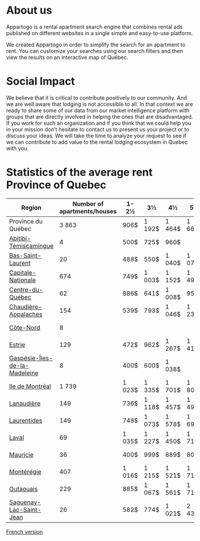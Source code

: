 # About us
Appartogo is a rental apartment search engine that combines rental ads published on different websites in a single simple and easy-to-use platform.

We created Appartogo in order to simplify the search for an apartment to rent. You can customize your searches using our search filters and then view the results on an interactive map of Québec.

# Social Impact
We believe that it is critical to contribute positively to our community. And we are well aware that lodging is not accessible to all. In that context we are ready to share some of our data from our market intelligence platform with groups that are directly involved in helping the ones that are disadvantaged. If you work for such an organization and if you think that we could help you in your mission don’t hesitate to contact us to present us your project or to discuss your ideas. We will take the time to analyze your request to see if we can contribute to add value to the rental lodging ecosystem in Quebec with you.

# Statistics of the average rent Province of Quebec

| Region | Number of apartments/houses | 1-2½ | 3½  | 4½  | 5½  | 6½+ |
| --- | --- | --- | --- | --- | --- | --- |
| Province du Québec | 3 863 | 906$ | 1 192$ | 1 464$ | 1 668$ | 2 078$ |
| [Abitibi-Témiscamingue](https://appartogo.com/en/statistics?region=abitibi-temiscamingue) | 4   | 500$ | 725$ | 960$ |     |     |
| [Bas-Saint-Laurent](https://appartogo.com/en/statistics?region=bas-saint-laurent) | 20  | 488$ | 550$ | 1 040$ | 1 076$ | 1 128$ |
| [Capitale-Nationale](https://appartogo.com/en/statistics?region=capitale-nationale) | 674 | 749$ | 1 003$ | 1 152$ | 1 493$ | 1 461$ |
| [Centre-du-Québec](https://appartogo.com/en/statistics?region=centre-du-quebec) | 62  | 886$ | 641$ | 1 008$ | 958$ | 630$ |
| [Chaudière-Appalaches](https://appartogo.com/en/statistics?region=chaudiere-appalaches) | 154 | 539$ | 793$ | 1 046$ | 1 236$ | 1 531$ |
| [Côte-Nord](https://appartogo.com/en/statistics?region=cote-nord) | 8   |     |     |     |     | 1 175$ |
| [Estrie](https://appartogo.com/en/statistics?region=estrie) | 129 | 472$ | 962$ | 1 267$ | 1 417$ | 2 361$ |
| [Gaspésie-Îles-de-la-Madeleine](https://appartogo.com/en/statistics?region=gaspesie-iles-de-la-madeleine) | 8   | 400$ | 600$ | 1 038$ |     | 1 633$ |
| [Ile de Montréal](https://appartogo.com/en/statistics?region=ile-de-montreal) | 1 739 | 1 023$ | 1 335$ | 1 701$ | 1 809$ | 2 221$ |
| [Lanaudière](https://appartogo.com/en/statistics?region=lanaudiere) | 149 | 736$ | 1 118$ | 1 457$ | 1 492$ | 1 638$ |
| [Laurentides](https://appartogo.com/en/statistics?region=laurentides) | 149 | 748$ | 1 073$ | 1 578$ | 1 693$ | 3 076$ |
| [Laval](https://appartogo.com/en/statistics?region=laval) | 69  | 1 035$ | 1 227$ | 1 450$ | 1 711$ | 2 556$ |
| [Mauricie](https://appartogo.com/en/statistics?region=mauricie) | 36  | 400$ | 999$ | 889$ | 804$ | 2 082$ |
| [Montérégie](https://appartogo.com/en/statistics?region=monteregie) | 407 | 1 016$ | 1 215$ | 1 521$ | 1 716$ | 2 120$ |
| [Outaouais](https://appartogo.com/en/statistics?region=outaouais) | 229 | 885$ | 1 067$ | 1 561$ | 1 714$ | 1 888$ |
| [Saguenay-Lac-Saint-Jean](https://appartogo.com/en/statistics?region=saguenay-lac-saint-jean) | 26  | 582$ | 774$ | 1 021$ | 2 435$ | 1 713$ |

[French version](README_fr.md)
